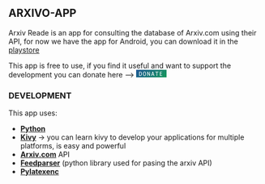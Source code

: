 ## ARXIVO-APP

Arxiv Reade is an app for consulting the database of Arxiv.com using their API, for now we have the app for Android, you can download it in the [playstore](https//playstore.com/)

This app is free to use, if you find it useful and want to support the development you can donate here --> [![donate](/image/donate.png)](https://donorbox.org/pawsitivebear-arxivr)


### DEVELOPMENT

This app uses:
 -  **[Python](https://www.python.org)**
 -  **[Kivy](https://www.kivy.org)** -> you can learn kivy to develop your applications for multiple platforms, is easy and powerful
 -  **[Arxiv.com](https://www.arxiv.org)** API
 -  **[Feedparser](https://pypi.org/project/feedparser/)** (python library used for pasing the arxiv API)
 -  **[Pylatexenc](https://pypi.org/project/pylatexenc/)** 

 


